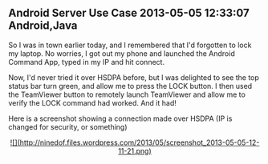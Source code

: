 Android Server Use Case
2013-05-05 12:33:07
Android,Java
---

So I was in town earlier today, and I remembered that I'd forgotten to lock my laptop. No worries, I got out my phone and launched the Android Command App, typed in my IP and hit connect.

Now, I'd never tried it over HSDPA before, but I was delighted to see the top status bar turn green, and allow me to press the LOCK button. I then used the TeamViewer button to remotely launch TeamViewer and allow me to verify the LOCK command had worked. And it had!

Here is a screenshot showing a connection made over HSDPA (IP is changed for security, or something)
<p style="text-align:center;"><a href="http://ninedof.files.wordpress.com/2013/05/screenshot_2013-05-05-12-11-21.png">![](http://ninedof.files.wordpress.com/2013/05/screenshot_2013-05-05-12-11-21.png)</a></p>
